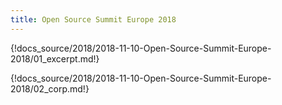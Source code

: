```yaml
---
title: Open Source Summit Europe 2018
---
```


{!docs_source/2018/2018-11-10-Open-Source-Summit-Europe-2018/01_excerpt.md!}

{!docs_source/2018/2018-11-10-Open-Source-Summit-Europe-2018/02_corp.md!}
